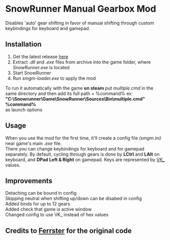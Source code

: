 # SnowRunner Manual Gearbox Mod

Disables 'auto' gear shifting in favor of manual shifting through custom keybindings for keyboard and gamepad.

## Installation

1. Get the latest release [here](https://github.com/drafty46/Snowrunner-Manual-Gearbox-Mod/releases)
1. Extract _.dll_ and _.exe_ files from archive into the game folder, where _SnowRunner.exe_ is located
1. Start SnowRunner
1. Run _smgm-loader.exe_ to apply the mod

To run it automatically with the game **on steam** put _multiple.cmd_ in the same directory and then add its full path + %command% ex: \
**"C:\Snowrunner\Game\SnowRunner\Sources\Bin\multiple.cmd" %command%**\
as launch options

## Usage

When you use the mod for the first time, it'll create a config file _(smgm.ini)_ near game's main _.exe_ file.\
There you can change keybindings for keyboard and for gamepad separately. By default, cycling through gears is done by **LCtrl** and **LAlt** on keyboard, and **DPad Left & Right** on gamepad. Keys are represented by [VK_](https://github.com/drafty46/Snowrunner-Manual-Gearbox-Mod/blob/master/src/dll/utils/keymap.cxx) values.

## Improvements

Detaching can be bound in config\
Skipping neutral when shifting up/down can be disabed in config\
Added binds for up to 12 gears\
Added check that game is active window\
Changed config to use VK_ instead of hex values

## Credits to [Ferrster](https://github.com/Ferrster/Snowrunner-Manual-Gearbox-Mod) for the original code
